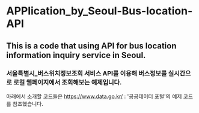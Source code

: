 # APPlication_by_Seoul-Bus-location-API
## This is a code that using API for bus location information inquiry service in Seoul.

### 서울특별시_버스위치정보조회 서비스 API를 이용해 버스정보를 실시간으로 로컬 웹페이지에서 조회해보는 예제입니다.

아래에서 소개할 코드들은 https://www.data.go.kr/ : '공공데이터 포털'의 예제 코드를 참조했습니다.




